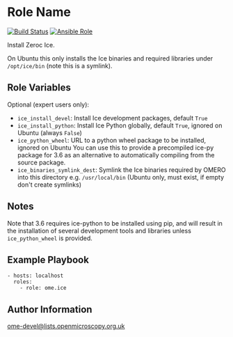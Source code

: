Role Name
=========

[![Build Status](https://travis-ci.org/ome/ansible-role-ice.svg)](https://travis-ci.org/ome/ansible-role-ice)
[![Ansible Role](https://img.shields.io/ansible/role/41081.svg)](https://galaxy.ansible.com/ome/ice/)

Install Zeroc Ice.

On Ubuntu this only installs the Ice binaries and required libraries under `/opt/ice/bin` (note this is a symlink).


Role Variables
--------------

Optional (expert users only):
- `ice_install_devel`: Install Ice development packages, default `True`
- `ice_install_python`: Install Ice Python globally, default `True`, ignored on Ubuntu (always `False`)
- `ice_python_wheel`: URL to a python wheel package to be installed, ignored on Ubuntu
  You can use this to provide a precompiled ice-py package for 3.6 as an alternative to automatically compiling from the source package.
- `ice_binaries_symlink_dest`: Symlink the Ice binaries required by OMERO into this directory e.g. `/usr/local/bin` (Ubuntu only, must exist, if empty don't create symlinks)


Notes
-----
Note that 3.6 requires ice-python to be installed using pip, and will result in the installation of several development tools and libraries unless `ice_python_wheel` is provided.


Example Playbook
----------------

    - hosts: localhost
      roles:
        - role: ome.ice


Author Information
------------------

ome-devel@lists.openmicroscopy.org.uk
